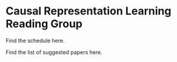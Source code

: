 # Causal Representation Learning Reading Group

Find the schedule here.

Find the list of suggested papers here.
